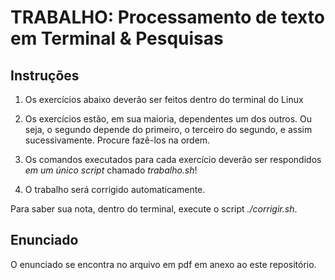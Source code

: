 # TRABALHO: Processamento de texto em Terminal & Pesquisas

## Instruções

1. Os exercícios abaixo deverão ser feitos dentro do terminal do Linux
       
2. Os exercícios estão, em sua maioria, dependentes um dos outros. Ou seja, o segundo depende do primeiro, o terceiro do segundo, e assim sucessivamente. Procure fazê-los na ordem.
       
3. Os comandos executados para cada exercício deverão ser respondidos _em um único script_ chamado _trabalho.sh_!
       
4. O trabalho será corrigido automaticamente.
       
Para saber sua nota, dentro do terminal, execute o script _./corrigir.sh_.

## Enunciado

O enunciado se encontra no arquivo em pdf em anexo ao este repositório.
         
   
         

         
         
